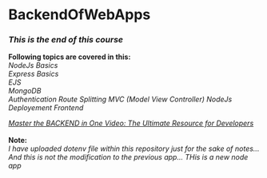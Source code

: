 # BackendOfWebApps

### *This is the end of this course*

**Following topics are covered in this:** \
*NodeJs Basics*\
*Express Basics*\
*EJS*\
*MongoDB*\
*Authentication*
*Route Splitting MVC (Model View Controller)*
*NodeJs Deployement*
*Frontend*

*[Master the BACKEND in One Video: The Ultimate Resource for Developers](https://www.youtube.com/watch?v=cGAdC4A5fF4&t=58s)*\
\
**Note:**\
*I have uploaded dotenv file within this repository just for the sake of notes... And this is not the modification to the previous app... THis is a new node app*

